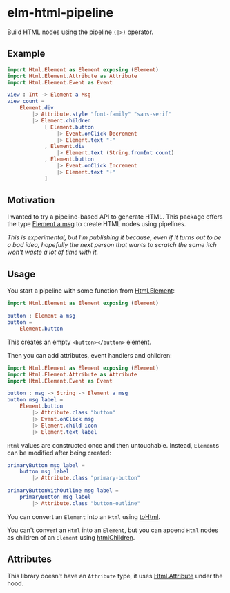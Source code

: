 # elm-html-pipeline

Build HTML nodes using the pipeline [`(|>)`](http://package.elm-lang.org/packages/elm-lang/core/3.0.0/Basics#|>)
operator.

## Example

```elm
import Html.Element as Element exposing (Element)
import Html.Element.Attribute as Attribute
import Html.Element.Event as Event

view : Int -> Element a Msg
view count =
    Element.div
        |> Attribute.style "font-family" "sans-serif"
        |> Element.children
            [ Element.button
                |> Event.onClick Decrement
                |> Element.text "-"
            , Element.div
                |> Element.text (String.fromInt count)
            , Element.button
                |> Event.onClick Increment
                |> Element.text "+"
            ]
```

## Motivation

I wanted to try a pipeline-based API to generate HTML.
This package offers the type [Element a msg](Html.Element#Element) to create HTML
nodes using pipelines.

_This is experimental, but I'm publishing it because, even if it turns out to be a bad idea,
hopefully the next person that wants to scratch the same itch won't waste a lot of time with it._


## Usage

You start a pipeline with some function from [Html.Element](Html.Element):

```elm
import Html.Element as Element exposing (Element)

button : Element a msg
button =
    Element.button
```

This creates an empty `<button></button>` element.

Then you can add attributes, event handlers and children:

```elm
import Html.Element as Element exposing (Element)
import Html.Element.Attribute as Attribute
import Html.Element.Event as Event

button : msg -> String -> Element a msg
button msg label =
    Element.button
        |> Attribute.class "button"
        |> Event.onClick msg
        |> Element.child icon
        |> Element.text label
```

`Html` values are constructed once and then untouchable.
Instead, `Element`s can be modified after being created:

```elm
primaryButton msg label =
    button msg label
        |> Attribute.class "primary-button"

primaryButtonWithOutline msg label =
    primaryButton msg label
        |> Attribute.class "button-outline"
```

You can convert an `Element` into an `Html` using [toHtml](Html.Element#toHtml).

You can't convert an `Html` into an `Element`, but you can append `Html` nodes as children of an
`Element` using [htmlChildren](Html.Element#htmlChildren).


## Attributes

This library doesn't have an `Attribute` type, it uses
[Html.Attribute](https://package.elm-lang.org/packages/elm/html/latest/Html#Attribute)
under the hood.

